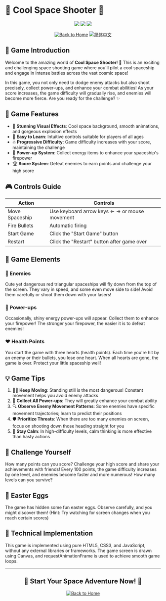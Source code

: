 # 🚀 Cool Space Shooter 🚀

<div align="center">
<img src="https://img.shields.io/badge/HTML5-E34F26?style=flat-square&logo=html5&logoColor=white">
<img src="https://img.shields.io/badge/CSS3-1572B6?style=flat-square&logo=css3&logoColor=white">
<img src="https://img.shields.io/badge/JavaScript-F7DF1E?style=flat-square&logo=javascript&logoColor=black">

[<img src="https://img.shields.io/badge/Back to Home-4D4D4D?style=for-the-badge" alt="Back to Home">](../README.md)
[<img src="https://img.shields.io/badge/简体中文-FF4D4D?style=for-the-badge" alt="简体中文">](./README_CN.md)
</div>

## 📝 Game Introduction

Welcome to the amazing world of **Cool Space Shooter**! 🎉 This is an exciting and challenging space shooting game where you'll pilot a cool spaceship and engage in intense battles across the vast cosmic space!

In this game, you not only need to dodge enemy attacks but also shoot precisely, collect power-ups, and enhance your combat abilities! As your score increases, the game difficulty will gradually rise, and enemies will become more fierce. Are you ready for the challenge? ✨

## 🌟 Game Features

- 🎨 **Stunning Visual Effects**: Cool space background, smooth animations, and gorgeous explosion effects
- 🎯 **Easy to Learn**: Intuitive controls suitable for players of all ages
- 🔥 **Progressive Difficulty**: Game difficulty increases with your score, maintaining the challenge
- 💪 **Power-up System**: Collect energy items to enhance your spaceship's firepower
- 🏆 **Score System**: Defeat enemies to earn points and challenge your high score

## 🎮 Controls Guide

| Action | Controls |
|--------|----------|
| Move Spaceship | Use keyboard arrow keys ← → or mouse movement |
| Fire Bullets | Automatic firing |
| Start Game | Click the "Start Game" button |
| Restart | Click the "Restart" button after game over |

## 🚀 Game Elements

### 👾 Enemies

Cute yet dangerous red triangular spaceships will fly down from the top of the screen. They vary in speed, and some even move side to side! Avoid them carefully or shoot them down with your lasers!

### 🔋 Power-ups

Occasionally, shiny energy power-ups will appear. Collect them to enhance your firepower! The stronger your firepower, the easier it is to defeat enemies!

### ❤️ Health Points

You start the game with three hearts (health points). Each time you're hit by an enemy or their bullets, you lose one heart. When all hearts are gone, the game is over. Protect your little spaceship well!

## 💡 Game Tips

1. 🏃‍♂️ **Keep Moving**: Standing still is the most dangerous! Constant movement helps you avoid enemy attacks
2. 🧲 **Collect All Power-ups**: They will greatly enhance your combat ability
3. 🔍 **Observe Enemy Movement Patterns**: Some enemies have specific movement trajectories; learn to predict their positions
4. 🛡️ **Prioritize Threats**: When there are too many enemies on screen, focus on shooting down those heading straight for you
5. 🧠 **Stay Calm**: In high-difficulty levels, calm thinking is more effective than hasty actions

## 🎯 Challenge Yourself

How many points can you score? Challenge your high score and share your achievements with friends! Every 100 points, the game difficulty increases by one level, and enemies become faster and more numerous! How many levels can you survive?

## 🎁 Easter Eggs

The game has hidden some fun easter eggs. Observe carefully, and you might discover them! (Hint: Try watching for screen changes when you reach certain scores)

## 🔧 Technical Implementation

This game is implemented using pure HTML5, CSS3, and JavaScript, without any external libraries or frameworks. The game screen is drawn using Canvas, and requestAnimationFrame is used to achieve smooth game loops.

---

<div align="center">

## 🚀 Start Your Space Adventure Now! 🚀

[<img src="https://img.shields.io/badge/Back to Home-4D4D4D?style=for-the-badge" alt="Back to Home">](../README.md)

</div>